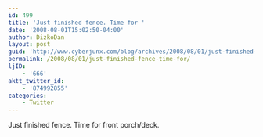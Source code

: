 ```yaml
---
id: 499
title: 'Just finished fence. Time for '
date: '2008-08-01T15:02:50-04:00'
author: DizkoDan
layout: post
guid: 'http://www.cyberjunx.com/blog/archives/2008/08/01/just-finished-fence-time-for/'
permalink: /2008/08/01/just-finished-fence-time-for/
ljID:
    - '666'
aktt_twitter_id:
    - '874992855'
categories:
    - Twitter
---
```


Just finished fence. Time for front porch/deck.